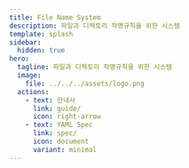 ```yaml
---
title: File Name System
description: 파일과 디렉토리 작명규칙을 위한 시스템
template: splash
sidebar:
  hidden: true
hero:
  tagline: 파일과 디렉토리 작명규칙을 위한 시스템
  image:
    file: ../../../assets/logo.png
  actions:
    - text: 안내서
      link: guide/
      icon: right-arrow
    - text: YAML Spec 
      link: spec/
      icon: document
      variant: minimal
---
```



